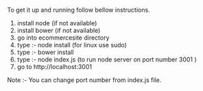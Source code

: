 To get it up and running follow bellow instructions.
 
 1. install node (if not available)
 2. install bower (if not available)
 3. go into ecommercesite directory
 4. type :- node install (for linux use sudo)
 5. type :- bower install 
 6. type :- node index.js (to run node server on port number 3001 )
 7. go to http://localhost:3001

 Note :-  You can change port number from index.js file.